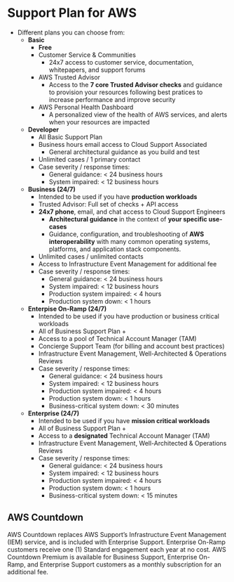 # Support Plan for AWS

- Different plans you can choose from:
    - **Basic**
        - **Free**
        - Customer Service & Communities 
            - 24x7 access to customer service, documentation, whitepapers, and support forums
        - AWS Trusted Advisor
            - Access to the **7 core Trusted Advisor checks** and guidance to provision your resources following best pratices to increase performance and improve security
        - AWS Personal Health Dashboard
            - A personalized view of the health of AWS services, and alerts when your resources are impacted
    - **Developer**
        - All Basic Support Plan
        - Business hours email access to Cloud Support Associated
            - General architectural guidance as you build and test
        - Unlimited cases / 1 primary contact 
        - Case severity / response times:
            - General guidance: < 24 business hours
            - System impaired: < 12 business hours
    - **Business (24/7)**
        - Intended to be used if you have **production workloads**
        - Trusted Advisor: Full set of checks + API access
        - **24x7 phone**, email, and chat access to Cloud Support Engineers
            - **Architectural guidance** in the context of **your specific use-cases**
            - Guidance, configuration, and troubleshooting of **AWS interoperability** with many common operating systems, platforms, and application stack components.
        - Unlimited cases / unlimited contacts
        - Access to Infrastructure Event Management for additional fee
        - Case severity / response times:
            - General guidance: < 24 business hours
            - System impaired: < 12 business hours
            - Production system impaired: < 4 hours
            - Production system down: < 1 hours
    - **Enterpise On-Ramp (24/7)**
        - Intended to be used if you have production or business critical workloads
        - All of Business Support Plan +
        - Access to a pool of Technical Account Manager (TAM)
        - Concierge Support Team (for billing and account best practices)
        - Infrastructure Event Management, Well-Architected & Operations Reviews
        - Case severity / response times:
            - General guidance: < 24 business hours
            - System impaired: < 12 business hours
            - Production system impaired: < 4 hours
            - Production system down: < 1 hours
            - Business-critical system down: < 30 minutes
    - **Enterprise (24/7)**
        - Intended to be used if you have **mission critical workloads**
        - All of Business Support Plan +
        - Access to a **designated** Technical Account Manager (TAM)
        - Infrastructure Event Management, Well-Architected & Operations Reviews
        - Case severity / response times:
            - General guidance: < 24 business hours
            - System impaired: < 12 business hours
            - Production system impaired: < 4 hours
            - Production system down: < 1 hours
            - Business-critical system down: < 15 minutes

## AWS Countdown

AWS Countdown replaces AWS Support’s Infrastructure Event Management (IEM) service, and is included with Enterprise Support. Enterprise On-Ramp customers receive one (1) Standard engagement each year at no cost. AWS Countdown Premium is available for Business Support, Enterprise On-Ramp, and Enterprise Support customers as a monthly subscription for an additional fee.